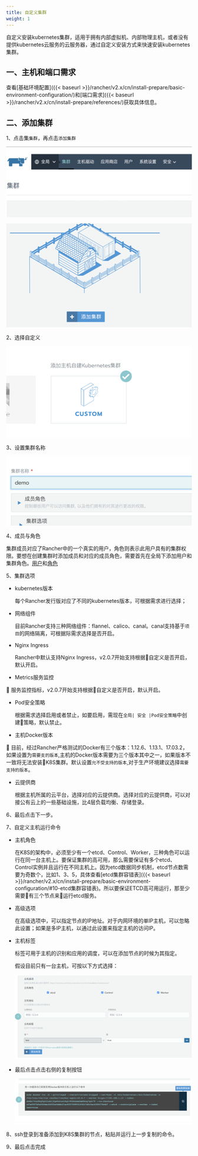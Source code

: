 ```yaml
---
title: 自定义集群
weight: 1
---
```


自定义安装kubernetes集群，适用于拥有内部虚拟机、内部物理主机，或者没有提供kubernetes云服务的云服务器，通过自定义安装方式来快速安装kubernetes集群。

## 一、主机和端口需求

查看[基础环境配置]({{< baseurl >}}/rancher/v2.x/cn/install-prepare/basic-environment-configuration/)和[端口需求]({{< baseurl >}}/rancher/v2.x/cn/install-prepare/references/)获取具体信息。

## 二、添加集群

1、点击集`集群`，再点击`添加集群`

![image-20180820133743148](_index.assets/image-20180820133743148.png)

![image-20180820133126613](_index.assets/image-20180820133126613.png)

2、选择自定义

![image-20180820133900819](_index.assets/image-20180820133900819.png)

3、设置集群名称

![image-20180820133931984](_index.assets/image-20180820133931984.png)

4、成员与角色

集群成员对应了Rancher中的一个真实的用户，角色则表示此用户具有的集群权限。要想在创建集群时添加成员和对应的成员角色，需要首先在全局下添加用户和集群角色。[用户](../../users)和[角色](../../security/roles)

5、集群选项

- kubernetes版本

    每个Rancher发行版对应了不同的kubernetes版本，可根据需求进行选择；

- 网络组件

    目前Rancher支持三种网络组件：flannel、calico、canal。canal支持基于`项目`的网络隔离，可根据际需求选择是否开启。

- Nginx Ingress

    Rancher中默认支持Nginx Ingress，v2.0.7开始支持根据自定义是否开启，默认开启。

- Metrics服务监控

   服务监控指标，v2.0.7开始支持根据自定义是否开启，默认开启。

- Pod安全策略

    根据需求选择启用或者禁止，如要启用，需现在`全局| 安全 |Pod安全策略`中创建策略，默认禁止。

- 主机Docker版本

   目前，经过Rancher严格测试的Docker有三个版本：1.12.6、1.13.1、17.03.2，如果设置为`需要支的版本`,主机的Docker版本需要为三个版本其中之一，如果版本不一致将无法安装K8S集群。默认设置`允不受支持的版本`,对于生产环境建议选择`需要支持的版本`。

- 云提供商

    根据主机所属的云平台，选择对应的云提供商。选择对应的云提供商，可以对接公有云上的一些基础设施，比4层负载均衡、存储登录。

6、最后点击下一步。

7、自定义主机运行命令

- 主机角色

    在K8S的架构中，必须至少有一个etcd、Control、Worker，三种角色可以运行在同一台主机上。要保证集群的高可用，那么需要保证有多个etcd、Control实例并且运行在不同主机上。因为etcd数据同步机制，etcd节点数需要为奇数个，比如1、3、5，具体查看[etcd集群容错表]({{< baseurl >}}/rancher/v2.x/cn/install-prepare/basic-environment-configuration/#10-etcd集群容错表)。所以要保证ETCD高可用运行，那至少需要有三个节点来运行etcd服务。

- 高级选项

    在高级选项中，可以指定节点的IP地址。对于内网环境的单IP主机，可以忽略此设置；如果是多IP主机，以通过此设置来指定主机的访问IP。

- 主机标签

    标签可用于主机的识别和应用的调度，可以在添加节点的时候为其指定。

    假设目前只有一台主机，可按以下方式选择：

    ![image-20180820172356088](_index.assets/image-20180820172356088.png)

- 最后点击点击右侧的复制按钮

    ![image-20180820172514578](_index.assets/image-20180820172514578.png)

8、ssh登录到准备添加到K8S集群的节点，粘贴并运行上一步复制的命令。

9、最后点击完成